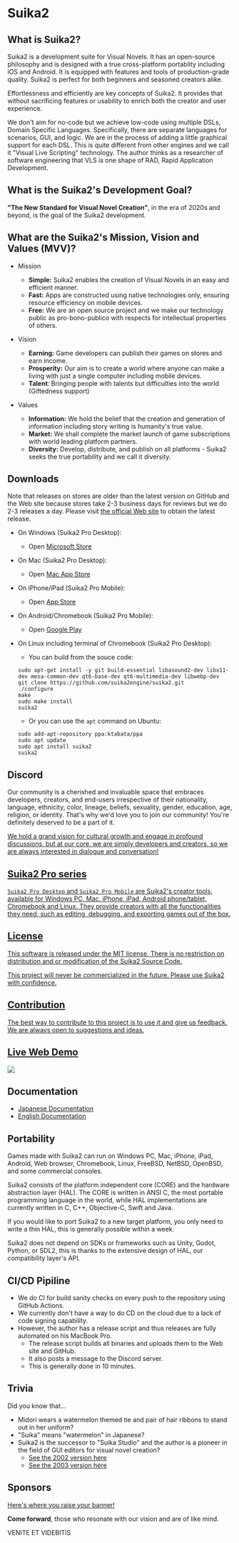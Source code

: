 Suika2
======

## What is Suika2?

Suika2 is a development suite for Visual Novels.
It has an open-source philosophy and is designed with a true cross-platform portablity including iOS and Android.
It is equipped with features and tools of production-grade quality.
Suika2 is perfect for both beginners and seasoned creators alike.

Effortlessness and efficiently are key concepts of Suika2.
It provides that without sacrificing features or usability to enrich both the creator and user experience.

We don't aim for no-code but we achieve low-code using multiple DSLs, Domain Specific Languages.
Specifically, there are separate languages for scenarios, GUI, and logic.
We are in the process of adding a little graphical support for each DSL.
This is quite different from other engines and we call it "Visual Live Scripting" technology.
The author thinks as a researcher of software engineering that VLS is one shape of RAD, Rapid Application Development.

## What is the Suika2's Development Goal?

**"The New Standard for Visual Novel Creation"**, in the era of 2020s and beyond, is the goal of the Suika2 development.

## What are the Suika2's Mission, Vision and Values (MVV)?

* Mission
  * **Simple:** Suika2 enables the creation of Visual Novels in an easy and efficient manner.
  * **Fast:** Apps are constructed using native technologies only, ensuring resource efficiency on mobile devices.
  * **Free:** We are an open source project and we make our technology public as pro-bono-publico with respects for intellectual properties of others.

* Vision
  * **Earning:** Game developers can publish their games on stores and earn income.
  * **Prosperity:** Our aim is to create a world where anyone can make a living with just a single computer including mobile devices.
  * **Talent**: Bringing people with talents but difficulties into the world (Giftedness support)
* Values
  * **Information:** We hold the belief that the creation and generation of information including story writing is humanity's true value.
  * **Market:** We shall complete the market launch of game subscriptions with world leading platform partners.
  * **Diversity:** Develop, distribute, and publish on all platforms - Suika2 seeks the true portability and we call it diversity.

## Downloads

Note that releases on stores are older than the latest version on GitHub and the Web site because stores take 2-3 business days for reviews but we do 2-3 releases a day.
Please visit [the official Web site](https://suika2.com/en/dl/) to obtain the latest release.

* On Windows (Suika2 Pro Desktop):
  * Open [Microsoft Store](https://apps.microsoft.com/detail/XP99CQV05PR79W)

* On Mac (Suika2 Pro Desktop):
  * Open [Mac App Store](https://apps.apple.com/us/app/suika2-pro-desktop/id6474658254)

* On iPhone/iPad (Suika2 Pro Mobile):
  * Open [App Store](https://apps.apple.com/us/app/suika2-pro-mobile/id6474521680)

* On Android/Chromebook (Suika2 Pro Mobile):
  * Open [Google Play](https://play.google.com/store/apps/details?id=jp.luxion.suikapro)

* On Linux including terminal of Chromebook (Suika2 Pro Desktop):
  * You can build from the souce code:
  ```
  sudo apt-get install -y git build-essential libasound2-dev libx11-dev mesa-common-dev qt6-base-dev qt6-multimedia-dev libwebp-dev
  git clone https://github.com/suika2engine/suika2.git
  ./configure
  make
  sudo make install
  suika2
  ```
  * Or you can use the `apt` command on Ubuntu:
  ```
  sudo add-apt-repository ppa:ktabata/ppa
  sudo apt update
  sudo apt install suika2
  suika2
  ```

## Discord

Our community is a cherished and invaluable space that embraces developers, creators, and end-users irrespective of their nationality, language, ethnicity, color, lineage, beliefs, sexuality, gender, education, age, religion, or identity.
That's why we'd love you to join our community!
You're definitely deserved to be a part of it.

<a href="https://discord.gg/EzCxCh3f">

We hold a grand vision for cultural growth and engage in profound discussions, but at our core, we are simply developers and creators, so we are always interested in dialogue and conversation!

## Suika2 Pro series

`Suika2 Pro Desktop` and `Suika2 Pro Mobile` are Suika2's creator tools, available for Windows PC, Mac, iPhone, iPad, Android phone/tablet, Chromebook and Linux.
They provide creators with all the functionalities they need, such as editing, debugging, and exporting games out of the box.

## License

This software is released under the MIT license.
There is no restriction on distribution and or modification of the Suika2 Source Code.

This project will never be commercialized in the future. Please use Suika2 with confidence.

## Contribution

The best way to contribute to this project is to use it and give us feedback.
We are always open to suggestions and ideas.

## Live Web Demo

<a href="https://suika2.com/run/sample/"><img src="https://github.com/suika2engine/suika2/raw/master/.doc/screenshot.jpg"></a>

## Documentation

* [Japanese Documentation](https://suika2.com/wiki/?%E3%83%89%E3%82%AD%E3%83%A5%E3%83%A1%E3%83%B3%E3%83%88)
* [English Documentation](https://suika2.com/en/doc/)

## Portability

Games made with Suika2 can run on Windows PC, Mac, iPhone, iPad, Android, Web browser, Chromebook, Linux, FreeBSD, NetBSD, OpenBSD, and some commercial consoles.

Suika2 consists of the platform independent core (CORE) and the hardware abstraction layer (HAL).
The CORE is written in ANSI C, the most portable programming language in the world, while HAL implementations are currently written in C, C++, Objective-C, Swift and Java.

If you would like to port Suika2 to a new target platform, you only need to write a thin HAL, this is generally possible within a week.

Suika2 does not depend on SDKs or frameworks such as Unity, Godot, Python, or SDL2, this is thanks to the extensive design of HAL, our compatibility layer's API.

## CI/CD Pipiline

* We do CI for build sanity checks on every push to the repository using GitHub Actions.
* We currently don't have a way to do CD on the cloud due to a lack of code signing capability.
* However, the author has a release script and thus releases are fully automated on his MacBook Pro.
  * The release script builds all binaries and uploads them to the Web site and GitHub.
  * It also posts a message to the Discord server.
  * This is generally done in 10 minutes.

## Trivia

Did you know that...

* Midori wears a watermelon themed tie and pair of hair ribbons to stand out in her uniform?
* "Suika" means "watermelon" in Japanese?
* Suika2 is the successor to "Suika Studio" and the author is a pioneer in the field of GUI editors for visual novel creation?
  * [See the 2002 version here](https://github.com/ktabata/suika-studio-2002-gpl)
  * [See the 2003 version here](https://github.com/ktabata/suika-studio-2003-gpl)

## Sponsors

[Here's where you raise your banner!](https://github.com/ktabata/suika2/raw/master/FUND.md)

**Come forward**, those who resonate with our vision and are of like mind.

VENITE ET VIDEBITIS
